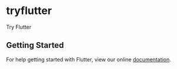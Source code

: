 # tryflutter

Try Flutter

## Getting Started

For help getting started with Flutter, view our online
[documentation](https://flutter.io/).
